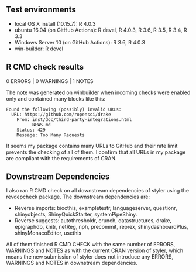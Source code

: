 ## Test environments

* local OS X install (10.15.7): R 4.0.3
* ubuntu 16.04 (on GitHub Actions): R devel, R 4.0.3, R 3.6, R 3.5, R 3.4, R 3.3
* Windows Server 10 (on GitHub Actions): R 3.6, R 4.0.3
* win-builder: R devel

## R CMD check results

0 ERRORS | 0 WARNINGS | 1 NOTES

The note was generated on winbuilder when incoming checks were enabled only and 
contained many blocks like this: 

```
Found the following (possibly) invalid URLs:
  URL: https://github.com/ropensci/drake
    From: inst/doc/third-party-integrations.html
          NEWS.md
    Status: 429
    Message: Too Many Requests
```    

It seems my package contains many URLs to GitHub and their rate limit prevents
the checking of all of them. I confirm that all URLs in my
package are compliant with the requirements of CRAN.

## Downstream Dependencies

I also ran R CMD check on all downstream dependencies of styler using the 
revdepcheck package. The 
downstream dependencies are: 

* Reverse imports:	biocthis, exampletestr, languageserver, questionr,
  shinyobjects, ShinyQuickStarter, systemPipeShiny.
* Reverse suggests:	autothresholdr, crunch, datastructures, drake, epigraphdb,
  knitr, netReg, nph, precommit, reprex, shinydashboardPlus, shinyMonacoEditor,
  usethis

All of them finished R CMD CHECK with the same number of ERRORS, WARNINGS and 
NOTES as with the current CRAN version of styler, which means the new 
submission of styler does not introduce any ERRORS, WARNINGS and NOTES in 
downstream dependencies.
